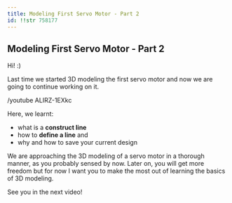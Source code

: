 ```yaml
---
title: Modeling First Servo Motor - Part 2
id: !!str 758177
---
```


## Modeling First Servo Motor - Part 2

Hi! :)

Last time we started 3D modeling the first servo motor and now we are going to 
continue working on it.

/youtube ALIRZ-1EXkc

Here, we learnt:
* what is a __construct line__ 
* how to __define a line__ and 
* why and how to save your current design

We are approaching the 3D modeling of a servo motor in a thorough manner, as 
you probably sensed by now. Later on, you will get more freedom but for now 
I want you to make the most out of learning the basics of 3D modeling.

See you in the next video!